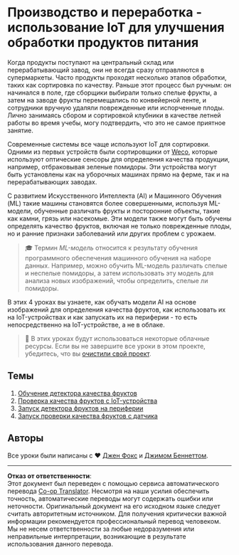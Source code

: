 <!--
CO_OP_TRANSLATOR_METADATA:
{
  "original_hash": "3764e089adf2d5801272bc0895f8498b",
  "translation_date": "2025-08-26T21:39:55+00:00",
  "source_file": "4-manufacturing/README.md",
  "language_code": "ru"
}
-->
# Производство и переработка - использование IoT для улучшения обработки продуктов питания

Когда продукты поступают на центральный склад или перерабатывающий завод, они не всегда сразу отправляются в супермаркеты. Часто продукты проходят несколько этапов обработки, таких как сортировка по качеству. Раньше этот процесс был ручным: он начинался в поле, где сборщики выбирали только спелые фрукты, а затем на заводе фрукты перемещались по конвейерной ленте, и сотрудники вручную удаляли поврежденные или испорченные плоды. Лично занимаясь сбором и сортировкой клубники в качестве летней работы во время учебы, могу подтвердить, что это не самое приятное занятие.

Современные системы все чаще используют IoT для сортировки. Одними из первых устройств были сортировщики от [Weco](https://wecotek.com), которые используют оптические сенсоры для определения качества продукции, например, отбраковывая зеленые помидоры. Эти устройства могут быть установлены как на уборочных машинах прямо на ферме, так и на перерабатывающих заводах.

С развитием Искусственного Интеллекта (AI) и Машинного Обучения (ML) такие машины становятся более совершенными, используя ML-модели, обученные различать фрукты и посторонние объекты, такие как камни, грязь или насекомые. Эти модели также могут быть обучены определять качество фруктов, включая не только поврежденные плоды, но и ранние признаки заболеваний или других проблем с урожаем.

> 🎓 Термин *ML-модель* относится к результату обучения программного обеспечения машинного обучения на наборе данных. Например, можно обучить ML-модель различать спелые и неспелые помидоры, а затем использовать эту модель для анализа новых изображений, чтобы определить, спелые ли помидоры.

В этих 4 уроках вы узнаете, как обучать модели AI на основе изображений для определения качества фруктов, как использовать их на IoT-устройствах и как запускать их на периферии - то есть непосредственно на IoT-устройстве, а не в облаке.

> 💁 В этих уроках будут использоваться некоторые облачные ресурсы. Если вы не завершите все уроки в этом проекте, убедитесь, что вы [очистили свой проект](../clean-up.md).

## Темы

1. [Обучение детектора качества фруктов](./lessons/1-train-fruit-detector/README.md)  
1. [Проверка качества фруктов с IoT-устройства](./lessons/2-check-fruit-from-device/README.md)  
1. [Запуск детектора фруктов на периферии](./lessons/3-run-fruit-detector-edge/README.md)  
1. [Запуск проверки качества фруктов с датчика](./lessons/4-trigger-fruit-detector/README.md)  

## Авторы

Все уроки были написаны с ♥️ [Джен Фокс](https://github.com/jenfoxbot) и [Джимом Беннеттом](https://GitHub.com/JimBobBennett).

---

**Отказ от ответственности**:  
Этот документ был переведен с помощью сервиса автоматического перевода [Co-op Translator](https://github.com/Azure/co-op-translator). Несмотря на наши усилия обеспечить точность, автоматические переводы могут содержать ошибки или неточности. Оригинальный документ на его исходном языке следует считать авторитетным источником. Для получения критически важной информации рекомендуется профессиональный перевод человеком. Мы не несем ответственности за любые недоразумения или неправильные интерпретации, возникающие в результате использования данного перевода.